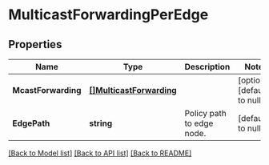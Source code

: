 # MulticastForwardingPerEdge

## Properties
Name | Type | Description | Notes
------------ | ------------- | ------------- | -------------
**McastForwarding** | [**[]MulticastForwarding**](MulticastForwarding.md) |  | [optional] [default to null]
**EdgePath** | **string** | Policy path to edge node.  | [default to null]

[[Back to Model list]](../README.md#documentation-for-models) [[Back to API list]](../README.md#documentation-for-api-endpoints) [[Back to README]](../README.md)


